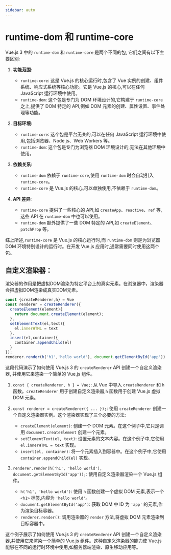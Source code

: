```yaml
---
sidebar: auto
---
```


# runtime-dom 和 runtime-core
Vue.js 3 中的 `runtime-dom` 和 `runtime-core` 是两个不同的包, 它们之间有以下主要区别:

1. **功能范围**:
   - `runtime-core`: 这是 Vue.js 的核心运行时,包含了 Vue 实例的创建、组件系统、响应式系统等核心功能。它是 Vue.js 的核心,可以在任何 JavaScript 运行环境中使用。
   - `runtime-dom`: 这个包是专门为 DOM 环境设计的,它构建于 `runtime-core` 之上,提供了 DOM 特定的 API,例如 DOM 元素的创建、属性设置、事件处理等功能。

2. **目标环境**:
   - `runtime-core`: 这个包是平台无关的,可以在任何 JavaScript 运行环境中使用,包括浏览器、Node.js、Web Workers 等。
   - `runtime-dom`: 这个包是专门为浏览器 DOM 环境设计的,无法在其他环境中使用。

3. **依赖关系**:
   - `runtime-dom` 依赖于 `runtime-core`,使用 `runtime-dom` 时会自动引入 `runtime-core`。
   - `runtime-core` 是 Vue.js 的核心,可以单独使用,不依赖于 `runtime-dom`。

4. **API 差异**:
   - `runtime-core` 提供了一些核心的 API,如 `createApp`、`reactive`、`ref` 等,这些 API 在 `runtime-dom` 中也可以使用。
   - `runtime-dom` 额外提供了一些 DOM 特定的 API,如 `createElement`、`patchProp` 等。

综上所述,`runtime-core` 是 Vue.js 的核心运行时,而 `runtime-dom` 则是为浏览器 DOM 环境特别设计的运行时。在开发 Vue.js 应用时,通常需要同时使用这两个包。

## 自定义渲染器：

渲染器的作用是把虚拟DOM渲染为特定平台上的真实元素。在浏览器中，渲染器会把虚拟DOM渲染成真实DOM元素。

```js
const {createRenderer,h} = Vue
const renderer = createRenderer({
  createElement(element){
    return document.createElement(element);
  },
  setElementText(el,text){
    el.innerHTML = text
  },
  insert(el,container){
    container.appendChild(el)
  }
});
renderer.render(h('h1','hello world'), document.getElementById('app'))
```

这段代码演示了如何使用 Vue.js 3 的 `createRenderer` API 创建一个自定义渲染器, 并使用它来渲染一个简单的 Vue.js 组件。

1. `const { createRenderer, h } = Vue;`: 从 Vue 中导入 `createRenderer` 和 `h` 函数。`createRenderer` 用于创建自定义渲染器,`h` 函数用于创建 Vue.js 虚拟 DOM 元素。

2. `const renderer = createRenderer({ ... });`: 使用 `createRenderer` 创建一个自定义渲染器实例。这个渲染器实现了三个必要的方法:
   - `createElement(element)`: 创建一个 DOM 元素。在这个例子中,它只是调用 `document.createElement` 创建一个元素。
   - `setElementText(el, text)`: 设置元素的文本内容。在这个例子中,它使用 `el.innerHTML = text` 实现。
   - `insert(el, container)`: 将一个元素插入到容器中。在这个例子中,它使用 `container.appendChild(el)` 实现。

3. `renderer.render(h('h1', 'hello world'), document.getElementById('app'));`: 使用自定义渲染器渲染一个 Vue.js 组件。
   - `h('h1', 'hello world')`: 使用 `h` 函数创建一个虚拟 DOM 元素,表示一个 `<h1>` 标签,内容为 `'hello world'`。
   - `document.getElementById('app')`: 获取 DOM 中 ID 为 `'app'` 的元素,作为渲染目标容器。
   - `renderer.render()`: 调用渲染器的 `render` 方法,将虚拟 DOM 元素渲染到目标容器中。

这个例子展示了如何使用 Vue.js 3 的 `createRenderer` API 创建一个自定义渲染器,并使用它来渲染一个简单的 Vue.js 组件。这种自定义渲染器的能力使 Vue.js 能够在不同的运行时环境中使用,如服务器端渲染、原生移动应用等。

